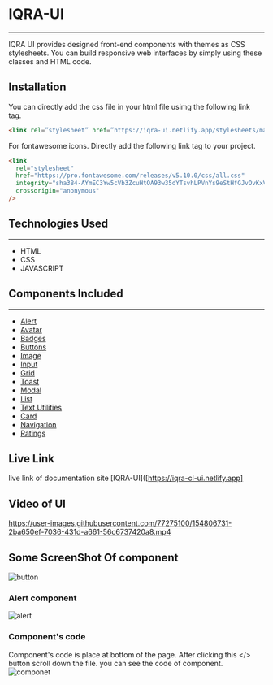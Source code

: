 # IQRA-UI

<hr>

IQRA UI provides designed front-end components with themes as CSS stylesheets. You can build responsive web interfaces by simply using these classes and HTML code.

## Installation

You can directly add the css file in your html file usimg the following link tag.

```html
<link rel=”stylesheet” href=”https://iqra-ui.netlify.app/stylesheets/main.css”/>
```

For fontawesome icons. Directly add the following link tag to your project.

```html
<link
  rel="stylesheet"
  href="https://pro.fontawesome.com/releases/v5.10.0/css/all.css"
  integrity="sha384-AYmEC3Yw5cVb3ZcuHtOA93w35dYTsvhLPVnYs9eStHfGJvOvKxVfELGroGkvsg+p"
  crossorigin="anonymous"
/>
```

## Technologies Used

<hr>

* HTML
* CSS
* JAVASCRIPT

## Components Included
<hr>

- [Alert](https://iqra-ui.netlify.app/components.html)
- [Avatar](https://iqra-ui.netlify.app/htmlfiles/avatar)
- [Badges](https://iqra-ui.netlify.app/htmlfiles/badges)
- [Buttons](https://iqra-ui.netlify.app/htmlfiles/button)
- [Image](https://iqra-ui.netlify.app/htmlfiles/image)
- [Input](https://iqra-ui.netlify.app/htmlfiles/input)
- [Grid](https://iqra-ui.netlify.app/htmlfiles/grid)
- [Toast](https://iqra-ui.netlify.app/htmlfiles/toast)
- [Modal](https://iqra-ui.netlify.app/htmlfiles/modal)
- [List](https://iqra-ui.netlify.app/htmlfiles/lists)
- [Text Utilities](https://iqra-ui.netlify.app/htmlfiles/textutil)
- [Card](https://iqra-ui.netlify.app/htmlfiles/card)
- [Navigation](https://iqra-ui.netlify.app/htmlfiles/navbar)
- [Ratings](https://iqra-ui.netlify.app/htmlfiles/rating)

## Live Link

live link of documentation site [IQRA-UI]([https://iqra-cl-ui.netlify.app]

## Video of UI

https://user-images.githubusercontent.com/77275100/154806731-2ba650ef-7036-431d-a661-56c6737420a8.mp4

## Some ScreenShot Of component
![button](https://user-images.githubusercontent.com/77275100/154806761-d75f3ac5-33d5-4fa7-8808-286faa7a004f.PNG)

### Alert component
![alert](https://user-images.githubusercontent.com/77275100/154806775-c6e12175-95bb-4906-be9a-831dd2705bcf.PNG)

### Component's code

Component's code is place at bottom of the page. After clicking this </> button scroll down the file. you can see the code of component.
![componet](https://user-images.githubusercontent.com/77275100/154945728-f60eb8ff-0ca7-4ca6-acbd-9fb7f2167ab2.PNG)


